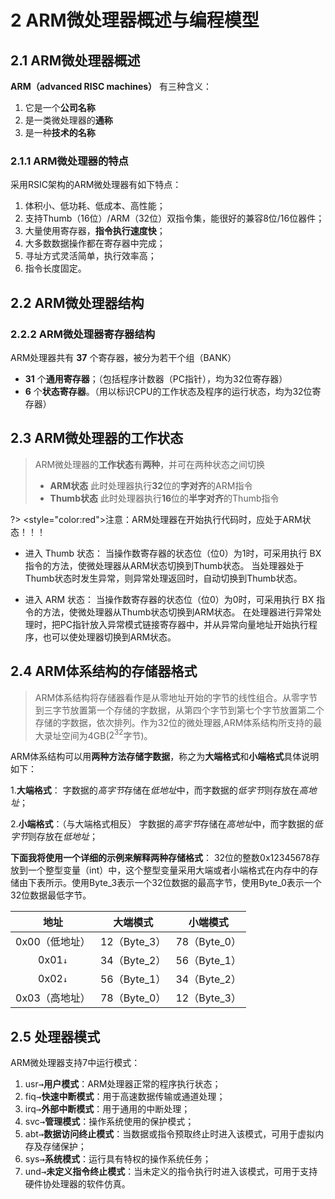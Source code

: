 # 2 ARM微处理器概述与编程模型

## 2.1 ARM微处理器概述

**ARM（advanced RISC machines）** 有三种含义：

1. 它是一个**公司名称**
2. 是一类微处理器的**通称**
3. 是一种**技术的名称**

### 2.1.1 ARM微处理器的特点

采用RSIC架构的ARM微处理器有如下特点：

1. 体积小、低功耗、低成本、高性能；
2. 支持Thumb（16位）/ARM（32位）双指令集，能很好的兼容8位/16位器件；
3. 大量使用寄存器，**指令执行速度快**；
4. 大多数数据操作都在寄存器中完成；
5. 寻址方式灵活简单，执行效率高；
6. 指令长度固定。

## 2.2 ARM微处理器结构

### 2.2.2 ARM微处理器寄存器结构

ARM处理器共有 **37** 个寄存器，被分为若干个组（BANK）

* **31** 个**通用寄存器**；（包括程序计数器（PC指针），均为32位寄存器）
* **6** 个**状态寄存器**。（用以标识CPU的工作状态及程序的运行状态，均为32位寄存器）

## 2.3 ARM微处理器的工作状态

> ARM微处理器的**工作状态**有**两种**，并可在两种状态之间切换
> * **ARM状态**    此时处理器执行**32**位的**字对齐**的ARM指令
> * **Thumb状态**  此时处理器执行**16**位的**半字对齐**的Thumb指令

?> <style="color:red">注意：ARM处理器在开始执行代码时，应处于ARM状态！！！

* 进入 Thumb 状态：
  当操作数寄存器的状态位（位0）为1时，可采用执行 BX 指令的方法，使微处理器从ARM状态切换到Thumb状态。
  当处理器处于Thumb状态时发生异常，则异常处理返回时，自动切换到Thumb状态。

* 进入 ARM 状态：
  当操作数寄存器的状态位（位0）为0时，可采用执行 BX 指令的方法，使微处理器从Thumb状态切换到ARM状态。
  在处理器进行异常处理时，把PC指针放入异常模式链接寄存器中，并从异常向量地址开始执行程序，也可以使处理器切换到ARM状态。

## 2.4 ARM体系结构的存储器格式

> ARM体系结构将存储器看作是从零地址开始的字节的线性组合。从零字节到三字节放置第一个存储的字数据，从第四个字节到第七个字节放置第二个存储的字数据，依次排列。作为32位的微处理器,ARM体系结构所支持的最大录址空间为4GB($2^{32}$字节)。

ARM体系结构可以用**两种方法存储字数据**，称之为**大端格式**和**小端格式**具体说明如下：

1.**大端格式**：
字数据的*高字节*存储在*低地址*中，而字数据的*低字节*则存放在*高地址*；

2.**小端格式**：（与大端格式相反）
字数据的*高字节*存储在*高地址*中，而字数据的*低字节*则存放在*低地址*；

**下面我将使用一个详细的示例来解释两种存储格式**：
32位的整数0x12345678存放到一个整型变量（int）中，这个整型变量采用大端或者小端格式在内存中的存储由下表所示。使用Byte_3表示一个32位数据的最高字节，使用Byte_0表示一个32位数据最低字节。

地址|大端模式|小端模式
:--:|:--:|:--:
0x00（低地址）|12（Byte_3）|78（Byte_0）
0x01<kbd>&darr;</kbd>|34（Byte_2）|56（Byte_1）
0x02<kbd>&darr;</kbd>|56（Byte_1）|34（Byte_2）
0x03（高地址）|78（Byte_0）|12（Byte_3）

## 2.5 处理器模式

ARM微处理器支持7中运行模式：
1. usr<kbd>&rarr;</kbd>**用户模式**：ARM处理器正常的程序执行状态；
2. fiq<kbd>&rarr;</kbd>**快速中断模式**：用于高速数据传输或通道处理；
3. irq<kbd>&rarr;</kbd>**外部中断模式**：用于通用的中断处理；
4. svc<kbd>&rarr;</kbd>**管理模式**：操作系统使用的保护模式；
5. abt<kbd>&rarr;</kbd>**数据访问终止模式**：当数据或指令预取终止时进入该模式，可用于虚拟内存及存储保护；
6. sys<kbd>&rarr;</kbd>**系统模式**：运行具有特权的操作系统任务；
7. und<kbd>&rarr;</kbd>**未定义指令终止模式**：当未定义的指令执行时进入该模式，可用于支持硬件协处理器的软件仿真。

